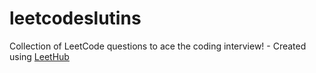 # leetcodeslutins
Collection of LeetCode questions to ace the coding interview! - Created using [LeetHub](https://github.com/QasimWani/LeetHub)
